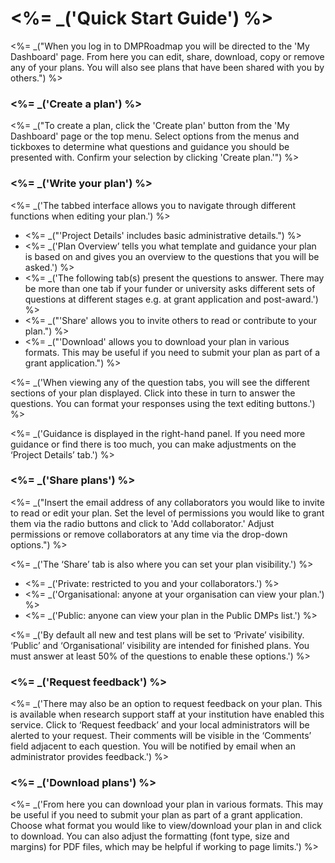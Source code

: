 <%= _('Quick Start Guide') %>
===============

<%= _("When you log in to DMPRoadmap you will be directed to the 'My Dashboard' page. From here you can edit, share, download, copy or remove any of your plans. You will also see plans that have been shared with you by others.") %>

### <%= _('Create a plan') %>

<%= _("To create a plan, click the 'Create plan' button from the 'My Dashboard' page or the top menu. Select options from the menus and tickboxes to determine what questions and guidance you should be presented with. Confirm your selection by clicking 'Create plan.'") %>

### <%= _('Write your plan') %>

<%= _('The tabbed interface allows you to navigate through different functions when editing your plan.') %>

* <%= _("'Project Details' includes basic administrative details.") %>
* <%= _('Plan Overview’ tells you what template and guidance your plan is based on and gives you an overview to the questions that you will be asked.') %>
* <%= _('The following tab(s) present the questions to answer. There may be more than one tab if your funder or university asks different sets of questions at different stages e.g. at grant application and post-award.') %>
* <%= _("'Share' allows you to invite others to read or contribute to your plan.") %>
* <%= _("'Download' allows you to download your plan in various formats. This may be useful if you need to submit your plan as part of a grant application.") %>

<%= _('When viewing any of the question tabs, you will see the different sections of your plan displayed. Click into these in turn to answer the questions. You can format your responses using the text editing buttons.') %>

<%= _('Guidance is displayed in the right-hand panel. If you need more guidance or find there is too much, you can make adjustments on the ‘Project Details’ tab.') %>

### <%= _('Share plans') %>

<%= _("Insert the email address of any collaborators you would like to invite to read or edit your plan. Set the level of permissions you would like to grant them via the radio buttons and click to 'Add collaborator.' Adjust permissions or remove collaborators at any time via the drop-down options.") %>

<%= _('The ‘Share’ tab is also where you can set your plan visibility.') %>

* <%= _('Private: restricted to you and your collaborators.') %>
* <%= _('Organisational: anyone at your organisation can view your plan.') %>
* <%= _('Public: anyone can view your plan in the Public DMPs list.') %>

<%= _('By default all new and test plans will be set to ‘Private’ visibility. ‘Public’ and ‘Organisational’ visibility are intended for finished plans. You must answer at least 50&#37; of the questions to enable these options.') %>
 
### <%= _('Request feedback') %>

<%= _('There may also be an option to request feedback on your plan. This is available when research support staff at your institution have enabled this service. Click to ‘Request feedback’ and your local administrators will be alerted to your request. Their comments will be visible in the ‘Comments’ field adjacent to each question. You will be notified by email when an administrator provides feedback.') %>

### <%= _('Download plans') %>
<%= _('From here you can download your plan in various formats. This may be useful if you need to submit your plan as part of a grant application. Choose what format you would like to view/download your plan in and click to download. You can also adjust the formatting (font type, size and margins) for PDF files, which may be helpful if working to page limits.') %>
